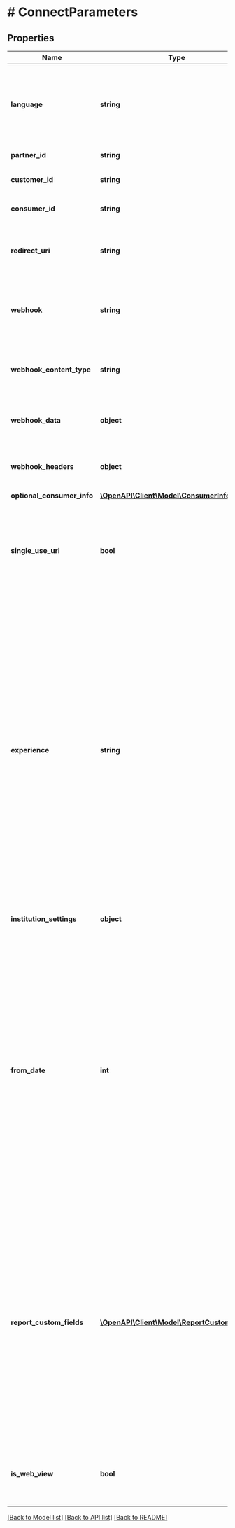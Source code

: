 # # ConnectParameters

## Properties

Name | Type | Description | Notes
------------ | ------------- | ------------- | -------------
**language** | **string** | By default, the Connect application is in English. You don&#39;t need to pass this parameter unless you want to translate Connect into one of our supported languages.  * Spanish (United States): &#x60;es&#x60; * French (Canada): &#x60;fr&#x60; | [optional]
**partner_id** | **string** | Your Partner ID displayed in the [Developer Dashboard](https://developer.mastercard.com/account/log-in) |
**customer_id** | **string** | A customer ID. See Add Customer API for how to create a customer ID. |
**consumer_id** | **string** | A consumer ID. See Create Consumer API for how to create a consumer ID. | [optional]
**redirect_uri** | **string** | The URL that customers will be redirected to after completing Finicity Connect. Required unless Connect is embedded inside our application (iframe). | [optional]
**webhook** | **string** | The publicly available URL you want to be notified with events as the user progresses through the application. See [Connect Webhook Event](https://developer.mastercard.com/open-banking-us/documentation/webhooks/webhooks-connect/) for event details. | [optional]
**webhook_content_type** | **string** | The content type the webhook events will be sent in. Supported types: \&quot;application/json\&quot; and \&quot;application/xml\&quot;. | [optional] [default to 'application/json']
**webhook_data** | **object** | Allows additional identifiable information to be inserted into the payload of connect webhook events. See: [Custom Webhooks](https://developer.mastercard.com/open-banking-us/documentation/webhooks/webhooks-custom/). | [optional]
**webhook_headers** | **object** | Allows additional identifiable information to be included as headers of connect webhook event. See: [Custom Webhooks](https://developer.mastercard.com/open-banking-us/documentation/webhooks/webhooks-custom/). | [optional]
**optional_consumer_info** | [**\OpenAPI\Client\Model\ConsumerInfo**](ConsumerInfo.md) |  | [optional]
**single_use_url** | **bool** | \&quot;true\&quot;: The URL link expires after a Connect session successfully completes.  Note: when the &#x60;singleUseUrl&#x60; and the &#x60;experience&#x60; parameters are passed in the same call, the &#x60;singleUseUrl&#x60; value overrides the &#x60;singleUseUrl&#x60; value configured in the &#x60;experience&#x60; parameter. | [optional]
**experience** | **string** | The &#x60;experience&#x60; field allows you to customize: * Brand: color and logo * Icon: displayed on the \&quot;Share your data\&quot; page  * Popular institutions: displayed on the Bank Search page  * Report: the credit decisioning report to send when Connect completes.  * MVS modules: financial, payroll, paystub  Note: the Finicity sales engineers (SE) help you set up a default experience for your company when you migrate to Connect 2.0. For each additional experience you create thereafter, they&#39;ll give you a unique ID. See [Generate Connect URL](https://developer.mastercard.com/open-banking-us/documentation/connect/generate-2-connect-url-apis/).  Experience values options:  * \&quot;default\&quot;: your default experience (must be defined)  * GUID: the code for a different experience * Not defined: If you don&#39;t pass the experience parameter, then Connect&#39;s out of the box default experience (add accounts but no branding) is used, and the MVS modules will not run. | [optional]
**institution_settings** | **object** | Advanced options for configuration of which institutions to display in. See [Institution Settings](https://developer.mastercard.com/open-banking-us/documentation/connect/connect-institutions-settings/). | [optional]
**from_date** | **int** | The &#x60;fromDate&#x60; parameter is used when experiences are associated with a credit decisioning report and any other reports with transaction data. The value is in epoch time and must be 10 digits. Example: 1494449017. If it&#39;s greater than 10 digits, then the &#x60;fromDate&#x60; is set to the credit decisioning report&#39;s default &#x60;fromDate&#x60;.  For an experience that generates multiple reports, the &#x60;fromDate&#x60; gets passed to the reports that support it.  However, Connect doesn&#39;t pass this parameter to the following reports: * Pay Statement Extraction Report  * VOIE - Paystub (with TXVerify) Report  * Statement Report  * Verification of Income Report  * VOIE - Payroll Report   Note: this field isn&#39;t used if you&#39;re only collecting transaction data without a report. | [optional]
**report_custom_fields** | [**\OpenAPI\Client\Model\ReportCustomField[]**](ReportCustomField.md) | The &#x60;reportCustomFields&#x60; parameter is used when experiences are associated with a credit decisioning report.  Designate up to 5 custom fields that you&#39;d like associated with the report when it&#39;s generated. Every custom field consists of three variables: &#x60;label&#x60;, &#x60;value&#x60;, and &#x60;shown&#x60;. The &#x60;shown&#x60; variable is \&quot;true\&quot; or \&quot;false\&quot;. * \&quot;true\&quot;: (default) display the custom field in the PDF report * \&quot;false\&quot;: don&#39;t display the custom field in the PDF report  For an experience that generates multiple reports, the &#x60;reportCustomFields&#x60; parameter gets passed to all reports.  All custom fields display in the Reseller Billing API. | [optional]
**is_web_view** | **bool** | \&quot;true\&quot;: Indicates that the Connect Session will be displayed within a WebView. Note: when the &#x60;isWebView&#x60; parameter is &#x60;true&#x60; the &#x60;redirectUri&#x60; parameter is required. | [optional]

[[Back to Model list]](../../README.md#models) [[Back to API list]](../../README.md#endpoints) [[Back to README]](../../README.md)
